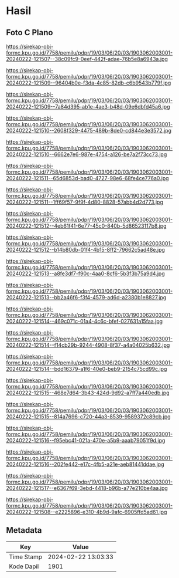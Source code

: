 # Hasil

## Foto C Plano

https://sirekap-obj-formc.kpu.go.id/7758/pemilu/pdpr/19/03/06/20/03/1903062003001-20240222-121507--38c09fc9-0eef-442f-adae-76b5e8a6943a.jpg

https://sirekap-obj-formc.kpu.go.id/7758/pemilu/pdpr/19/03/06/20/03/1903062003001-20240222-121509--96404b0e-f3da-4c85-82db-c6b9543b779f.jpg

https://sirekap-obj-formc.kpu.go.id/7758/pemilu/pdpr/19/03/06/20/03/1903062003001-20240222-121509--7a84d395-ab1e-4ae3-b48d-09e6dbfd45a6.jpg

https://sirekap-obj-formc.kpu.go.id/7758/pemilu/pdpr/19/03/06/20/03/1903062003001-20240222-121510--2608f329-4475-489b-8de0-cd844e3e3572.jpg

https://sirekap-obj-formc.kpu.go.id/7758/pemilu/pdpr/19/03/06/20/03/1903062003001-20240222-121510--6662e7e6-987e-4754-a126-be7a2f73cc73.jpg

https://sirekap-obj-formc.kpu.go.id/7758/pemilu/pdpr/19/03/06/20/03/1903062003001-20240222-121511--65d6853d-bad0-4727-98e6-68fe4ce776a0.jpg

https://sirekap-obj-formc.kpu.go.id/7758/pemilu/pdpr/19/03/06/20/03/1903062003001-20240222-121511--1ff69f57-9f9f-4d80-8828-57abb4d2d773.jpg

https://sirekap-obj-formc.kpu.go.id/7758/pemilu/pdpr/19/03/06/20/03/1903062003001-20240222-121512--4eb61f41-6e77-45c0-840b-5d86523117b8.jpg

https://sirekap-obj-formc.kpu.go.id/7758/pemilu/pdpr/19/03/06/20/03/1903062003001-20240222-121512--b14b80db-01f4-4b15-8ff2-79662c5ad48e.jpg

https://sirekap-obj-formc.kpu.go.id/7758/pemilu/pdpr/19/03/06/20/03/1903062003001-20240222-121513--a8fe3df7-f90c-4aa0-8cf6-5b3f3b75a9d4.jpg

https://sirekap-obj-formc.kpu.go.id/7758/pemilu/pdpr/19/03/06/20/03/1903062003001-20240222-121513--bb2a46f6-f3f4-4579-ad6d-a2380b1e8827.jpg

https://sirekap-obj-formc.kpu.go.id/7758/pemilu/pdpr/19/03/06/20/03/1903062003001-20240222-121514--469c071c-01a4-4c6c-bfef-027631a15faa.jpg

https://sirekap-obj-formc.kpu.go.id/7758/pemilu/pdpr/19/03/06/20/03/1903062003001-20240222-121514--f14cb29b-9244-4908-8f37-a4a04025b632.jpg

https://sirekap-obj-formc.kpu.go.id/7758/pemilu/pdpr/19/03/06/20/03/1903062003001-20240222-121514--bdd16379-a1f6-40e0-beb9-2154c75cd99c.jpg

https://sirekap-obj-formc.kpu.go.id/7758/pemilu/pdpr/19/03/06/20/03/1903062003001-20240222-121515--468e7d64-3b43-424d-9d92-a7ff7a440edb.jpg

https://sirekap-obj-formc.kpu.go.id/7758/pemilu/pdpr/19/03/06/20/03/1903062003001-20240222-121515--814a7696-c720-44a3-8539-9589372c89cb.jpg

https://sirekap-obj-formc.kpu.go.id/7758/pemilu/pdpr/19/03/06/20/03/1903062003001-20240222-121516--f95ebc41-021a-470e-a5b9-aaab79051f9d.jpg

https://sirekap-obj-formc.kpu.go.id/7758/pemilu/pdpr/19/03/06/20/03/1903062003001-20240222-121516--202fe442-e17c-4fb5-a21e-aeb81441ddae.jpg

https://sirekap-obj-formc.kpu.go.id/7758/pemilu/pdpr/19/03/06/20/03/1903062003001-20240222-121517--e6367f69-3ebd-4418-b96b-a77e210be4aa.jpg

https://sirekap-obj-formc.kpu.go.id/7758/pemilu/pdpr/19/03/06/20/03/1903062003001-20240222-121508--e2225896-e310-4b9d-9afc-6905ffd5ad61.jpg


## Metadata

| Key        | Value               |
| ---------- | ------------------- |
| Time Stamp | 2024-02-22 13:03:33 |
| Kode Dapil | 1901                |



